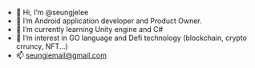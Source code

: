 - 👋 Hi, I’m @seungjelee
- 👀 I’m Android application developer and Product Owner.
- 🌱 I’m currently learning Unity engine and C#
- 💞️ I’m interest in GO language and Defi technology (blockchain, crypto crruncy, NFT...)
- 📫 seungjemail@gmail.com

<!---
seungjelee/seungjelee is a ✨ special ✨ repository because its `README.md` (this file) appears on your GitHub profile.
You can click the Preview link to take a look at your changes.
--->
